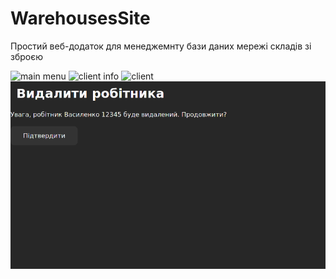 # WarehousesSite
Простий веб-додаток для менеджемнту бази даних мережі складів зі зброєю

![main menu](https://github.com/fiakenel/WarehousesLifeSite/blob/main/warehouse1.png?raw=true)
![client info](https://github.com/fiakenel/WarehousesLifeSite/blob/main/warehous2.png?raw=true)
![client](https://github.com/fiakenel/WarehousesLifeSite/blob/main/warehouse3.png?raw=true)
![querries](https://github.com/fiakenel/WarehousesSite/blob/main/warehouse4.png?raw=true)

